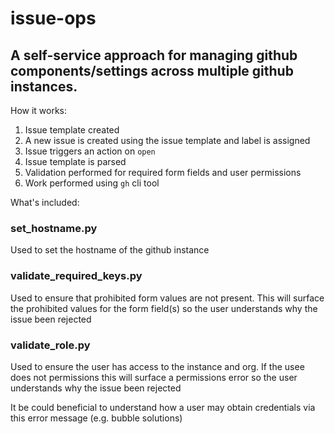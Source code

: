 # issue-ops
## A self-service approach for managing github components/settings across multiple github instances. 

How it works:

1. Issue template created 
2. A new issue is created using the issue template and label is assigned
3. Issue triggers an action on `open`
4. Issue template is parsed
5. Validation performed for required form fields and user permissions
6. Work performed using `gh` cli tool

What's included:

### set_hostname.py
Used to set the hostname of the github instance

### validate_required_keys.py
Used to ensure that prohibited form values are not present. This will surface the prohibited values for the form field(s) so the user understands why the issue been rejected

### validate_role.py
Used to ensure the user has access to the instance and org. If the usee does not permissions this will surface a permissions error so the user understands why the issue been rejected

It be could beneficial to understand how a user may obtain credentials via this error message (e.g. bubble solutions)


